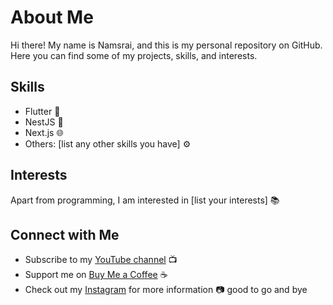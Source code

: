 
# About Me

Hi there! My name is Namsrai, and this is my personal repository on GitHub. Here you can find some of my projects, skills, and interests.




## Skills
- Flutter :iphone:
- NestJS :dragon:
- Next.js :globe_with_meridians:
- Others: [list any other skills you have] :gear:
## Interests

Apart from programming, I am interested in [list your interests] :books:

## Connect with Me
- Subscribe to my [YouTube channel](https://www.youtube.com/channel/namsraikh) :tv:
- Support me on [Buy Me a Coffee](https://www.buymeacoffee.com/dokind) :coffee:
- Check out my [Instagram](https://www.instagram.com/namsrai.kh) for more information :camera:
good to go and bye

